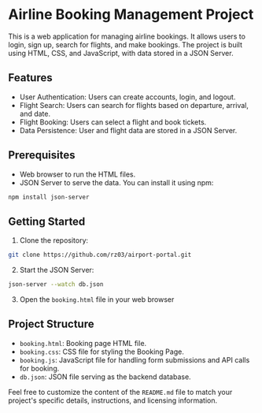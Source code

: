 # Airline Booking Management Project

This is a web application for managing airline bookings. It allows users to login, sign up, search for flights, and make bookings. The project is built using HTML, CSS, and JavaScript, with data stored in a JSON Server.

## Features

- User Authentication: Users can create accounts, login, and logout.
- Flight Search: Users can search for flights based on departure, arrival, and date.
- Flight Booking: Users can select a flight and book tickets.
- Data Persistence: User and flight data are stored in a JSON Server.

## Prerequisites

- Web browser to run the HTML files.
- JSON Server to serve the data. You can install it using npm:

```bash
npm install json-server
```

## Getting Started

1. Clone the repository:

```bash
git clone https://github.com/rz03/airport-portal.git
```

2. Start the JSON Server:

```bash
json-server --watch db.json
```

3. Open the `booking.html` file in your web browser

## Project Structure

- `booking.html`: Booking page HTML file.
- `booking.css`: CSS file for styling the Booking Page.
- `booking.js`: JavaScript file for handling form submissions and API calls for booking.
- `db.json`: JSON file serving as the backend database.


Feel free to customize the content of the `README.md` file to match your project's specific details, instructions, and licensing information.
